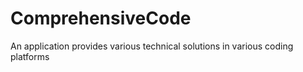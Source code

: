 # ComprehensiveCode
An application provides various technical solutions in various coding platforms
